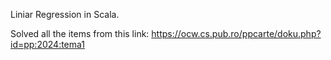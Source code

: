 Liniar Regression in Scala.

Solved all the items from this link: https://ocw.cs.pub.ro/ppcarte/doku.php?id=pp:2024:tema1
